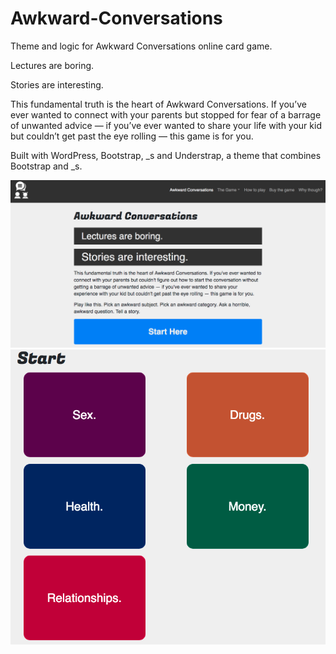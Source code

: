 # Awkward-Conversations

Theme and logic for Awkward Conversations online card game.

Lectures are boring.

Stories are interesting.

This fundamental truth is the heart of Awkward Conversations. If you’ve ever wanted to connect with your parents but stopped for fear of a barrage of unwanted advice — if you’ve ever wanted to share your life with your kid but couldn’t get past the eye rolling — this game is for you.

Built with WordPress, Bootstrap, \_s and Understrap, a theme that combines Bootstrap and \_s.  

![Screencap](https://github.com/Kluny/Awkward-Conversations/blob/master/Screen%20Shot%202019-06-01%20at%2016.00.19.png)
![Screencap](https://github.com/Kluny/Awkward-Conversations/blob/master/Screen%20Shot%202019-06-01%20at%2016.04.52.png)
